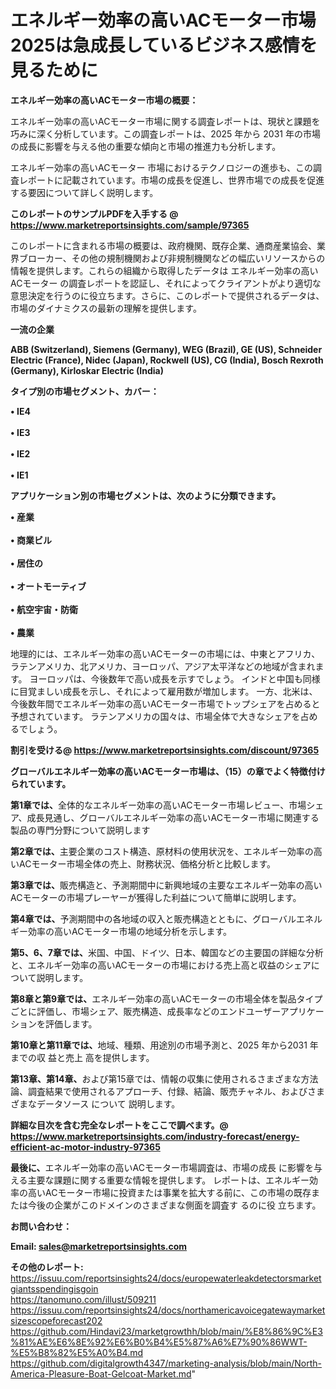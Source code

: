 # エネルギー効率の高いACモーター市場2025は急成長しているビジネス感情を見るために

<strong><b>エネルギー効率の高いACモーター市場の概要：</b></strong>

エネルギー効率の高いACモーター市場に関する調査レポートは、現状と課題を巧みに深く分析しています。この調査レポートは、2025 年から 2031 年の市場の成長に影響を与える他の重要な傾向と市場の推進力も分析します。

エネルギー効率の高いACモーター 市場におけるテクノロジーの進歩も、この調査レポートに記載されています。市場の成長を促進し、世界市場での成長を促進する要因について詳しく説明します。

<strong>このレポートのサンプルPDFを入手する @ <a href=https://www.marketreportsinsights.com/sample/97365>https://www.marketreportsinsights.com/sample/97365</a></strong>

このレポートに含まれる市場の概要は、政府機関、既存企業、通商産業協会、業界ブローカー、その他の規制機関および非規制機関などの幅広いリソースからの情報を提供します。これらの組織から取得したデータは エネルギー効率の高いACモーター の調査レポートを認証し、それによってクライアントがより適切な意思決定を行うのに役立ちます。さらに、このレポートで提供されるデータは、市場のダイナミクスの最新の理解を提供します。

<strong>一流の企業</strong>

<strong><b>ABB (Switzerland), Siemens (Germany), WEG (Brazil), GE (US), Schneider Electric (France), Nidec (Japan), Rockwell (US), CG (India), Bosch Rexroth (Germany), Kirloskar Electric (India)</b></strong>

<strong><b>タイプ別の市場セグメント、カバー：</b></strong>

<strong>• IE4<br><br>•  IE3<br><br>•  IE2<br><br>•  IE1</strong>

<strong><b>アプリケーション別の市場セグメントは、次のように分類できます。</b></strong>

<strong>• 産業<br><br>• 商業ビル<br><br>• 居住の<br><br>• オートモーティブ<br><br>• 航空宇宙・防衛<br><br>• 農業</strong>

 地理的には、エネルギー効率の高いACモーターの市場には、中東とアフリカ、ラテンアメリカ、北アメリカ、ヨーロッパ、アジア太平洋などの地域が含まれます。 ヨーロッパは、今後数年で高い成長を示すでしょう。 インドと中国も同様に目覚ましい成長を示し、それによって雇用数が増加します。 一方、北米は、今後数年間でエネルギー効率の高いACモーター市場でトップシェアを占めると予想されています。 ラテンアメリカの国々は、市場全体で大きなシェアを占めるでしょう。

<strong>割引を受ける@ <a href=https://www.marketreportsinsights.com/discount/97365>https://www.marketreportsinsights.com/discount/97365</a></strong>

<strong><b>グローバルエネルギー効率の高いACモーター市場は、（15）の章でよく特徴付けられています。</b></strong>

<strong><b>第</b></strong><strong><b>1章では、</b></strong>全体的なエネルギー効率の高いACモーター市場レビュー、市場シェア、成長見通し、グローバルエネルギー効率の高いACモーター市場に関連する製品の専門分野について説明します

<strong><b>第2章では、</b></strong>主要企業のコスト構造、原材料の使用状況を、エネルギー効率の高いACモーター市場全体の売上、財務状況、価格分析と比較します。

<strong><b>第3章では、</b></strong>販売構造と、予測期間中に新興地域の主要なエネルギー効率の高いACモーターの市場プレーヤーが獲得した利益について簡単に説明します。

<strong><b>第4章では、</b></strong>予測期間中の各地域の収入と販売構造とともに、グローバルエネルギー効率の高いACモーター市場の地域分析を示します。

<strong><b>第5、6、7章では、</b></strong>米国、中国、ドイツ、日本、韓国などの主要国の詳細な分析と、エネルギー効率の高いACモーターの市場における売上高と収益のシェアについて説明します。

<strong><b>第8章と第9章では、</b></strong>エネルギー効率の高いACモーターの市場全体を製品タイプごとに評価し、市場シェア、販売構造、成長率などのエンドユーザーアプリケーションを評価します。

<strong><b>第10章と第11章では、</b></strong>地域、種類、用途別の市場予測と、2025 年から2031 年までの収 益と売上 高を提供します。

<strong><b>第13章、第14章、</b></strong>および第15章では、情報の収集に使用されるさまざまな方法論、調査結果で使用されるアプローチ、付録、結論、販売チャネル、およびさまざまなデータソース について 説明します。

<strong>詳細な目次を含む完全なレポートをここで調べます。@ <a href=https://www.marketreportsinsights.com/industry-forecast/energy-efficient-ac-motor-industry-97365>https://www.marketreportsinsights.com/industry-forecast/energy-efficient-ac-motor-industry-97365</a></strong>

<strong><b>最後に、</b></strong>エネルギー効率の高いACモーター市場調査は、市場の成長 に影響を</a>与える主要な課題に関する重要な情報を提供します。 レポートは、エネルギー効率の高いACモーター市場に投資または事業を拡大する前に、この市場の既存または今後の企業がこのドメインのさまざまな側面を調査す るのに役 立ちます。

<strong><b>お問い合わせ：</b></strong>

<strong>Email: </strong><a href=mailto:sales@marketreportsinsights.com><strong>sales@marketreportsinsights.com</strong></a>

<strong>その他のレポート:</strong>
<br>
<a href=https://issuu.com/reportsinsights24/docs/europewaterleakdetectorsmarketgiantsspendingisgoin>https://issuu.com/reportsinsights24/docs/europewaterleakdetectorsmarketgiantsspendingisgoin</a>
<br>
<a href=https://tanomuno.com/illust/509211>https://tanomuno.com/illust/509211</a>
<br>
<a href=https://issuu.com/reportsinsights24/docs/northamericavoicegatewaymarketsizescopeforecast202>https://issuu.com/reportsinsights24/docs/northamericavoicegatewaymarketsizescopeforecast202</a>
<br>
<a href=https://github.com/Hindavi23/marketgrowthh/blob/main/%E8%86%9C%E3%81%AE%E6%8E%92%E6%B0%B4%E5%87%A6%E7%90%86WWT-%E5%B8%82%E5%A0%B4.md>https://github.com/Hindavi23/marketgrowthh/blob/main/%E8%86%9C%E3%81%AE%E6%8E%92%E6%B0%B4%E5%87%A6%E7%90%86WWT-%E5%B8%82%E5%A0%B4.md</a>
<br>
<a href=https://github.com/digitalgrowth4347/marketing-analysis/blob/main/North-America-Pleasure-Boat-Gelcoat-Market.md>https://github.com/digitalgrowth4347/marketing-analysis/blob/main/North-America-Pleasure-Boat-Gelcoat-Market.md</a>"
